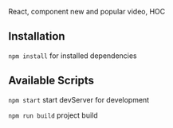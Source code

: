 React, component new and popular video, HOC

## Installation

`npm install` for installed dependencies

## Available Scripts

`npm start` start devServer for development

`npm run build` project build

